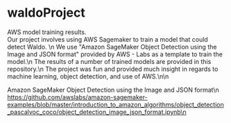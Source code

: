 # waldoProject
AWS model training results. <br/>
Our project involves using AWS Sagemaker to train a model that could detect Waldo. \n
We use "Amazon SageMaker Object Detection using the Image and JSON format" provided by AWS - Labs as a template to train the model.\n
The results of a number of trained models are provided in this repository.\n
The project was fun and provided much insight in regards to machine learning, object detection, and use of AWS.\n\n

Amazon SageMaker Object Detection using the Image and JSON format\n
https://github.com/awslabs/amazon-sagemaker-examples/blob/master/introduction_to_amazon_algorithms/object_detection_pascalvoc_coco/object_detection_image_json_format.ipynb\n
